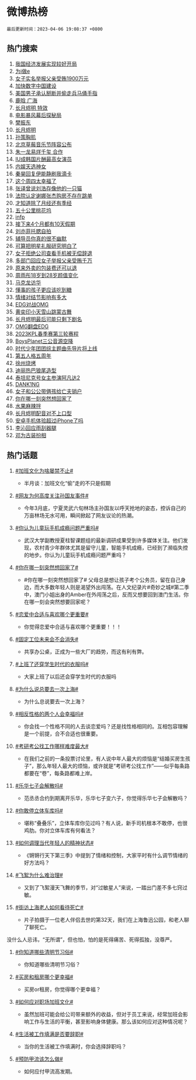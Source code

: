 # 微博热榜

`最后更新时间：2023-04-06 19:08:37 +0800`

## 热门搜索

1. [我国经济发展实现较好开局](https://m.weibo.cn/search?containerid=100103type%3D1%26t%3D10%26q%3D%23%E6%88%91%E5%9B%BD%E7%BB%8F%E6%B5%8E%E5%8F%91%E5%B1%95%E5%AE%9E%E7%8E%B0%E8%BE%83%E5%A5%BD%E5%BC%80%E5%B1%80%23&stream_entry_id=51&isnewpage=1&extparam=seat%3D1%26pos%3D0%26stream_entry_id%3D51%26dgr%3D0%26cate%3D10103%26filter_type%3Drealtimehot%26c_type%3D51%26display_time%3D1680779315%26pre_seqid%3D168077931566802715234&luicode=10000011&lfid=106003type%253D25%2526t%253D3%2526disable_hot%253D1%2526filter_type%253Drealtimehot)
1. [为i做e](https://m.weibo.cn/search?containerid=100103type%3D1%26t%3D10%26q%3D%E4%B8%BAi%E5%81%9Ae&stream_entry_id=31&isnewpage=1&extparam=seat%3D1%26dgr%3D0%26lcate%3D5001%26cate%3D5001%26stream_entry_id%3D31%26flag%3D16%26filter_type%3Drealtimehot%26q%3D%25E4%25B8%25BAi%25E5%2581%259Ae%26pos%3D0%26realpos%3D1%26band_rank%3D1%26c_type%3D31%26display_time%3D1680779315%26pre_seqid%3D168077931566802715234&luicode=10000011&lfid=106003type%253D25%2526t%253D3%2526disable_hot%253D1%2526filter_type%253Drealtimehot)
1. [女子实名举报父亲受贿1900万元](https://m.weibo.cn/search?containerid=100103type%3D1%26t%3D10%26q%3D%23%E5%A5%B3%E5%AD%90%E5%AE%9E%E5%90%8D%E4%B8%BE%E6%8A%A5%E7%88%B6%E4%BA%B2%E5%8F%97%E8%B4%BF1900%E4%B8%87%E5%85%83%23&stream_entry_id=31&isnewpage=1&extparam=seat%3D1%26dgr%3D0%26lcate%3D5001%26cate%3D5001%26stream_entry_id%3D31%26flag%3D1%26filter_type%3Drealtimehot%26q%3D%2523%25E5%25A5%25B3%25E5%25AD%2590%25E5%25AE%259E%25E5%2590%258D%25E4%25B8%25BE%25E6%258A%25A5%25E7%2588%25B6%25E4%25BA%25B2%25E5%258F%2597%25E8%25B4%25BF1900%25E4%25B8%2587%25E5%2585%2583%2523%26pos%3D1%26realpos%3D2%26band_rank%3D2%26c_type%3D31%26display_time%3D1680779315%26pre_seqid%3D168077931566802715234&luicode=10000011&lfid=106003type%253D25%2526t%253D3%2526disable_hot%253D1%2526filter_type%253Drealtimehot)
1. [加快数字中国建设](https://m.weibo.cn/search?containerid=100103type%3D1%26t%3D10%26q%3D%23%E5%8A%A0%E5%BF%AB%E6%95%B0%E5%AD%97%E4%B8%AD%E5%9B%BD%E5%BB%BA%E8%AE%BE%23&stream_entry_id=31&isnewpage=1&extparam=seat%3D1%26dgr%3D0%26lcate%3D5001%26cate%3D5001%26stream_entry_id%3D31%26flag%3D0%26filter_type%3Drealtimehot%26q%3D%2523%25E5%258A%25A0%25E5%25BF%25AB%25E6%2595%25B0%25E5%25AD%2597%25E4%25B8%25AD%25E5%259B%25BD%25E5%25BB%25BA%25E8%25AE%25BE%2523%26pos%3D2%26realpos%3D3%26band_rank%3D3%26c_type%3D31%26display_time%3D1680779315%26pre_seqid%3D168077931566802715234&luicode=10000011&lfid=106003type%253D25%2526t%253D3%2526disable_hot%253D1%2526filter_type%253Drealtimehot)
1. [美国男子承认掰断并偷走兵马俑手指](https://m.weibo.cn/search?containerid=100103type%3D1%26t%3D10%26q%3D%23%E7%BE%8E%E5%9B%BD%E7%94%B7%E5%AD%90%E6%89%BF%E8%AE%A4%E6%8E%B0%E6%96%AD%E5%B9%B6%E5%81%B7%E8%B5%B0%E5%85%B5%E9%A9%AC%E4%BF%91%E6%89%8B%E6%8C%87%23&stream_entry_id=31&isnewpage=1&extparam=seat%3D1%26dgr%3D0%26lcate%3D5001%26cate%3D5001%26stream_entry_id%3D31%26flag%3D2%26filter_type%3Drealtimehot%26q%3D%2523%25E7%25BE%258E%25E5%259B%25BD%25E7%2594%25B7%25E5%25AD%2590%25E6%2589%25BF%25E8%25AE%25A4%25E6%258E%25B0%25E6%2596%25AD%25E5%25B9%25B6%25E5%2581%25B7%25E8%25B5%25B0%25E5%2585%25B5%25E9%25A9%25AC%25E4%25BF%2591%25E6%2589%258B%25E6%258C%2587%2523%26pos%3D3%26realpos%3D4%26band_rank%3D4%26c_type%3D31%26display_time%3D1680779315%26pre_seqid%3D168077931566802715234&luicode=10000011&lfid=106003type%253D25%2526t%253D3%2526disable_hot%253D1%2526filter_type%253Drealtimehot)
1. [鹿晗 广海](https://m.weibo.cn/search?containerid=100103type%3D1%26t%3D10%26q%3D%E9%B9%BF%E6%99%97+%E5%B9%BF%E6%B5%B7&stream_entry_id=31&isnewpage=1&extparam=seat%3D1%26dgr%3D0%26lcate%3D5001%26cate%3D5001%26stream_entry_id%3D31%26flag%3D0%26filter_type%3Drealtimehot%26q%3D%25E9%25B9%25BF%25E6%2599%2597%2520%25E5%25B9%25BF%25E6%25B5%25B7%26pos%3D4%26realpos%3D5%26band_rank%3D5%26c_type%3D31%26display_time%3D1680779315%26pre_seqid%3D168077931566802715234&luicode=10000011&lfid=106003type%253D25%2526t%253D3%2526disable_hot%253D1%2526filter_type%253Drealtimehot)
1. [长月烬明 特效](https://m.weibo.cn/search?containerid=100103type%3D1%26t%3D10%26q%3D%23%E9%95%BF%E6%9C%88%E7%83%AC%E6%98%8E+%E7%89%B9%E6%95%88%23&stream_entry_id=31&isnewpage=1&extparam=seat%3D1%26dgr%3D0%26lcate%3D5001%26cate%3D5001%26stream_entry_id%3D31%26flag%3D1%26filter_type%3Drealtimehot%26q%3D%2523%25E9%2595%25BF%25E6%259C%2588%25E7%2583%25AC%25E6%2598%258E%2520%25E7%2589%25B9%25E6%2595%2588%2523%26pos%3D5%26realpos%3D6%26band_rank%3D6%26c_type%3D31%26display_time%3D1680779315%26pre_seqid%3D168077931566802715234&luicode=10000011&lfid=106003type%253D25%2526t%253D3%2526disable_hot%253D1%2526filter_type%253Drealtimehot)
1. [电影暴风幕后探秘局](https://m.weibo.cn/search?containerid=100103type%3D1%26t%3D10%26q%3D%23%E7%94%B5%E5%BD%B1%E6%9A%B4%E9%A3%8E%E5%B9%95%E5%90%8E%E6%8E%A2%E7%A7%98%E5%B1%80%23&stream_entry_id=31&isnewpage=1&extparam=seat%3D1%26lcate%3D5001%26cate%3D5001%26stream_entry_id%3D31%26dgr%3D0%26filter_type%3Drealtimehot%26adid%3D185652%26q%3D%2523%25E7%2594%25B5%25E5%25BD%25B1%25E6%259A%25B4%25E9%25A3%258E%25E5%25B9%2595%25E5%2590%258E%25E6%258E%25A2%25E7%25A7%2598%25E5%25B1%2580%2523%26pos%3D6%26band_rank%3D7%26c_type%3D31%26display_time%3D1680779315%26pre_seqid%3D168077931566802715234&luicode=10000011&lfid=106003type%253D25%2526t%253D3%2526disable_hot%253D1%2526filter_type%253Drealtimehot)
1. [樊振东](https://m.weibo.cn/search?containerid=100103type%3D1%26t%3D10%26q%3D%E6%A8%8A%E6%8C%AF%E4%B8%9C&stream_entry_id=31&isnewpage=1&extparam=seat%3D1%26dgr%3D0%26lcate%3D5001%26cate%3D5001%26stream_entry_id%3D31%26flag%3D0%26filter_type%3Drealtimehot%26q%3D%25E6%25A8%258A%25E6%258C%25AF%25E4%25B8%259C%26pos%3D7%26realpos%3D7%26band_rank%3D7%26c_type%3D31%26display_time%3D1680779315%26pre_seqid%3D168077931566802715234&luicode=10000011&lfid=106003type%253D25%2526t%253D3%2526disable_hot%253D1%2526filter_type%253Drealtimehot)
1. [长月烬明](https://m.weibo.cn/search?containerid=100103type%3D1%26t%3D10%26q%3D%E9%95%BF%E6%9C%88%E7%83%AC%E6%98%8E&stream_entry_id=31&isnewpage=1&extparam=seat%3D1%26dgr%3D0%26lcate%3D5001%26cate%3D5001%26stream_entry_id%3D31%26flag%3D0%26filter_type%3Drealtimehot%26q%3D%25E9%2595%25BF%25E6%259C%2588%25E7%2583%25AC%25E6%2598%258E%26pos%3D8%26realpos%3D8%26band_rank%3D8%26c_type%3D31%26display_time%3D1680779315%26pre_seqid%3D168077931566802715234&luicode=10000011&lfid=106003type%253D25%2526t%253D3%2526disable_hot%253D1%2526filter_type%253Drealtimehot)
1. [孙策胸肌](https://m.weibo.cn/search?containerid=100103type%3D1%26t%3D10%26q%3D%E5%AD%99%E7%AD%96%E8%83%B8%E8%82%8C&stream_entry_id=31&isnewpage=1&extparam=seat%3D1%26dgr%3D0%26lcate%3D5001%26cate%3D5001%26stream_entry_id%3D31%26flag%3D0%26filter_type%3Drealtimehot%26q%3D%25E5%25AD%2599%25E7%25AD%2596%25E8%2583%25B8%25E8%2582%258C%26pos%3D9%26realpos%3D9%26band_rank%3D9%26c_type%3D31%26display_time%3D1680779315%26pre_seqid%3D168077931566802715234&luicode=10000011&lfid=106003type%253D25%2526t%253D3%2526disable_hot%253D1%2526filter_type%253Drealtimehot)
1. [北京草莓音乐节阵容公布](https://m.weibo.cn/search?containerid=100103type%3D1%26t%3D10%26q%3D%23%E5%8C%97%E4%BA%AC%E8%8D%89%E8%8E%93%E9%9F%B3%E4%B9%90%E8%8A%82%E9%98%B5%E5%AE%B9%E5%85%AC%E5%B8%83%23&stream_entry_id=31&isnewpage=1&extparam=seat%3D1%26dgr%3D0%26lcate%3D5001%26cate%3D5001%26stream_entry_id%3D31%26flag%3D1%26filter_type%3Drealtimehot%26q%3D%2523%25E5%258C%2597%25E4%25BA%25AC%25E8%258D%2589%25E8%258E%2593%25E9%259F%25B3%25E4%25B9%2590%25E8%258A%2582%25E9%2598%25B5%25E5%25AE%25B9%25E5%2585%25AC%25E5%25B8%2583%2523%26pos%3D10%26realpos%3D10%26band_rank%3D10%26c_type%3D31%26display_time%3D1680779315%26pre_seqid%3D168077931566802715234&luicode=10000011&lfid=106003type%253D25%2526t%253D3%2526disable_hot%253D1%2526filter_type%253Drealtimehot)
1. [朱一龙易烊千玺 合作](https://m.weibo.cn/search?containerid=100103type%3D1%26t%3D10%26q%3D%E6%9C%B1%E4%B8%80%E9%BE%99%E6%98%93%E7%83%8A%E5%8D%83%E7%8E%BA+%E5%90%88%E4%BD%9C&stream_entry_id=31&isnewpage=1&extparam=seat%3D1%26dgr%3D0%26lcate%3D5001%26cate%3D5001%26stream_entry_id%3D31%26flag%3D1%26filter_type%3Drealtimehot%26q%3D%25E6%259C%25B1%25E4%25B8%2580%25E9%25BE%2599%25E6%2598%2593%25E7%2583%258A%25E5%258D%2583%25E7%258E%25BA%2520%25E5%2590%2588%25E4%25BD%259C%26pos%3D11%26realpos%3D11%26band_rank%3D11%26c_type%3D31%26display_time%3D1680779315%26pre_seqid%3D168077931566802715234&luicode=10000011&lfid=106003type%253D25%2526t%253D3%2526disable_hot%253D1%2526filter_type%253Drealtimehot)
1. [IU成韩国片酬最高女演员](https://m.weibo.cn/search?containerid=100103type%3D1%26t%3D10%26q%3D%23IU%E6%88%90%E9%9F%A9%E5%9B%BD%E7%89%87%E9%85%AC%E6%9C%80%E9%AB%98%E5%A5%B3%E6%BC%94%E5%91%98%23&stream_entry_id=31&isnewpage=1&extparam=seat%3D1%26dgr%3D0%26lcate%3D5001%26cate%3D5001%26stream_entry_id%3D31%26flag%3D0%26filter_type%3Drealtimehot%26q%3D%2523IU%25E6%2588%2590%25E9%259F%25A9%25E5%259B%25BD%25E7%2589%2587%25E9%2585%25AC%25E6%259C%2580%25E9%25AB%2598%25E5%25A5%25B3%25E6%25BC%2594%25E5%2591%2598%2523%26pos%3D12%26realpos%3D12%26band_rank%3D12%26c_type%3D31%26display_time%3D1680779315%26pre_seqid%3D168077931566802715234&luicode=10000011&lfid=106003type%253D25%2526t%253D3%2526disable_hot%253D1%2526filter_type%253Drealtimehot)
1. [内娱天选神女](https://m.weibo.cn/search?containerid=100103type%3D1%26t%3D10%26q%3D%23%E5%86%85%E5%A8%B1%E5%A4%A9%E9%80%89%E7%A5%9E%E5%A5%B3%23&stream_entry_id=31&isnewpage=1&extparam=seat%3D1%26dgr%3D0%26lcate%3D5001%26cate%3D5001%26stream_entry_id%3D31%26flag%3D2%26filter_type%3Drealtimehot%26q%3D%2523%25E5%2586%2585%25E5%25A8%25B1%25E5%25A4%25A9%25E9%2580%2589%25E7%25A5%259E%25E5%25A5%25B3%2523%26pos%3D13%26realpos%3D13%26band_rank%3D13%26c_type%3D31%26display_time%3D1680779315%26pre_seqid%3D168077931566802715234&luicode=10000011&lfid=106003type%253D25%2526t%253D3%2526disable_hot%253D1%2526filter_type%253Drealtimehot)
1. [秦昊回复伊能静刷我滴卡](https://m.weibo.cn/search?containerid=100103type%3D1%26t%3D10%26q%3D%23%E7%A7%A6%E6%98%8A%E5%9B%9E%E5%A4%8D%E4%BC%8A%E8%83%BD%E9%9D%99%E5%88%B7%E6%88%91%E6%BB%B4%E5%8D%A1%23&stream_entry_id=31&isnewpage=1&extparam=seat%3D1%26dgr%3D0%26lcate%3D5001%26cate%3D5001%26stream_entry_id%3D31%26flag%3D0%26filter_type%3Drealtimehot%26q%3D%2523%25E7%25A7%25A6%25E6%2598%258A%25E5%259B%259E%25E5%25A4%258D%25E4%25BC%258A%25E8%2583%25BD%25E9%259D%2599%25E5%2588%25B7%25E6%2588%2591%25E6%25BB%25B4%25E5%258D%25A1%2523%26pos%3D14%26realpos%3D14%26band_rank%3D14%26c_type%3D31%26display_time%3D1680779315%26pre_seqid%3D168077931566802715234&luicode=10000011&lfid=106003type%253D25%2526t%253D3%2526disable_hot%253D1%2526filter_type%253Drealtimehot)
1. [这个周四太幸福了](https://m.weibo.cn/search?containerid=100103type%3D1%26t%3D10%26q%3D%23%E8%BF%99%E4%B8%AA%E5%91%A8%E5%9B%9B%E5%A4%AA%E5%B9%B8%E7%A6%8F%E4%BA%86%23&stream_entry_id=31&isnewpage=1&extparam=seat%3D1%26dgr%3D0%26lcate%3D5001%26cate%3D5001%26stream_entry_id%3D31%26flag%3D2%26filter_type%3Drealtimehot%26q%3D%2523%25E8%25BF%2599%25E4%25B8%25AA%25E5%2591%25A8%25E5%259B%259B%25E5%25A4%25AA%25E5%25B9%25B8%25E7%25A6%258F%25E4%25BA%2586%2523%26pos%3D15%26realpos%3D15%26band_rank%3D15%26c_type%3D31%26display_time%3D1680779315%26pre_seqid%3D168077931566802715234&luicode=10000011&lfid=106003type%253D25%2526t%253D3%2526disable_hot%253D1%2526filter_type%253Drealtimehot)
1. [张译曾说刘浩存像他的一只猫](https://m.weibo.cn/search?containerid=100103type%3D1%26t%3D10%26q%3D%23%E5%BC%A0%E8%AF%91%E6%9B%BE%E8%AF%B4%E5%88%98%E6%B5%A9%E5%AD%98%E5%83%8F%E4%BB%96%E7%9A%84%E4%B8%80%E5%8F%AA%E7%8C%AB%23&stream_entry_id=31&isnewpage=1&extparam=seat%3D1%26dgr%3D0%26lcate%3D5001%26cate%3D5001%26stream_entry_id%3D31%26flag%3D0%26filter_type%3Drealtimehot%26q%3D%2523%25E5%25BC%25A0%25E8%25AF%2591%25E6%259B%25BE%25E8%25AF%25B4%25E5%2588%2598%25E6%25B5%25A9%25E5%25AD%2598%25E5%2583%258F%25E4%25BB%2596%25E7%259A%2584%25E4%25B8%2580%25E5%258F%25AA%25E7%258C%25AB%2523%26pos%3D16%26realpos%3D16%26band_rank%3D16%26c_type%3D31%26display_time%3D1680779315%26pre_seqid%3D168077931566802715234&luicode=10000011&lfid=106003type%253D25%2526t%253D3%2526disable_hot%253D1%2526filter_type%253Drealtimehot)
1. [法院认定谢娜张杰购房不存在跳单](https://m.weibo.cn/search?containerid=100103type%3D1%26t%3D10%26q%3D%23%E6%B3%95%E9%99%A2%E8%AE%A4%E5%AE%9A%E8%B0%A2%E5%A8%9C%E5%BC%A0%E6%9D%B0%E8%B4%AD%E6%88%BF%E4%B8%8D%E5%AD%98%E5%9C%A8%E8%B7%B3%E5%8D%95%23&stream_entry_id=31&isnewpage=1&extparam=seat%3D1%26dgr%3D0%26lcate%3D5001%26cate%3D5001%26stream_entry_id%3D31%26flag%3D2%26filter_type%3Drealtimehot%26q%3D%2523%25E6%25B3%2595%25E9%2599%25A2%25E8%25AE%25A4%25E5%25AE%259A%25E8%25B0%25A2%25E5%25A8%259C%25E5%25BC%25A0%25E6%259D%25B0%25E8%25B4%25AD%25E6%2588%25BF%25E4%25B8%258D%25E5%25AD%2598%25E5%259C%25A8%25E8%25B7%25B3%25E5%258D%2595%2523%26pos%3D17%26realpos%3D17%26band_rank%3D17%26c_type%3D31%26display_time%3D1680779315%26pre_seqid%3D168077931566802715234&luicode=10000011&lfid=106003type%253D25%2526t%253D3%2526disable_hot%253D1%2526filter_type%253Drealtimehot)
1. [才知道除了月经还有季经](https://m.weibo.cn/search?containerid=100103type%3D1%26t%3D10%26q%3D%23%E6%89%8D%E7%9F%A5%E9%81%93%E9%99%A4%E4%BA%86%E6%9C%88%E7%BB%8F%E8%BF%98%E6%9C%89%E5%AD%A3%E7%BB%8F%23&stream_entry_id=31&isnewpage=1&extparam=seat%3D1%26dgr%3D0%26lcate%3D5001%26cate%3D5001%26stream_entry_id%3D31%26flag%3D2%26filter_type%3Drealtimehot%26q%3D%2523%25E6%2589%258D%25E7%259F%25A5%25E9%2581%2593%25E9%2599%25A4%25E4%25BA%2586%25E6%259C%2588%25E7%25BB%258F%25E8%25BF%2598%25E6%259C%2589%25E5%25AD%25A3%25E7%25BB%258F%2523%26pos%3D18%26realpos%3D18%26band_rank%3D18%26c_type%3D31%26display_time%3D1680779315%26pre_seqid%3D168077931566802715234&luicode=10000011&lfid=106003type%253D25%2526t%253D3%2526disable_hot%253D1%2526filter_type%253Drealtimehot)
1. [五十公里桃花坞](https://m.weibo.cn/search?containerid=100103type%3D1%26t%3D10%26q%3D%E4%BA%94%E5%8D%81%E5%85%AC%E9%87%8C%E6%A1%83%E8%8A%B1%E5%9D%9E&stream_entry_id=31&isnewpage=1&extparam=seat%3D1%26dgr%3D0%26lcate%3D5001%26cate%3D5001%26stream_entry_id%3D31%26flag%3D1%26filter_type%3Drealtimehot%26q%3D%25E4%25BA%2594%25E5%258D%2581%25E5%2585%25AC%25E9%2587%258C%25E6%25A1%2583%25E8%258A%25B1%25E5%259D%259E%26pos%3D19%26realpos%3D19%26band_rank%3D19%26c_type%3D31%26display_time%3D1680779315%26pre_seqid%3D168077931566802715234&luicode=10000011&lfid=106003type%253D25%2526t%253D3%2526disable_hot%253D1%2526filter_type%253Drealtimehot)
1. [infp](https://m.weibo.cn/search?containerid=100103type%3D1%26t%3D10%26q%3Dinfp&stream_entry_id=31&isnewpage=1&extparam=seat%3D1%26dgr%3D0%26lcate%3D5001%26cate%3D5001%26stream_entry_id%3D31%26flag%3D0%26filter_type%3Drealtimehot%26q%3Dinfp%26pos%3D20%26realpos%3D20%26band_rank%3D20%26c_type%3D31%26display_time%3D1680779315%26pre_seqid%3D168077931566802715234&luicode=10000011&lfid=106003type%253D25%2526t%253D3%2526disable_hot%253D1%2526filter_type%253Drealtimehot)
1. [接下来4个月都有10天假期](https://m.weibo.cn/search?containerid=100103type%3D1%26t%3D10%26q%3D%23%E6%8E%A5%E4%B8%8B%E6%9D%A54%E4%B8%AA%E6%9C%88%E9%83%BD%E6%9C%8910%E5%A4%A9%E5%81%87%E6%9C%9F%23&stream_entry_id=31&isnewpage=1&extparam=seat%3D1%26dgr%3D0%26lcate%3D5001%26cate%3D5001%26stream_entry_id%3D31%26flag%3D0%26filter_type%3Drealtimehot%26q%3D%2523%25E6%258E%25A5%25E4%25B8%258B%25E6%259D%25A54%25E4%25B8%25AA%25E6%259C%2588%25E9%2583%25BD%25E6%259C%258910%25E5%25A4%25A9%25E5%2581%2587%25E6%259C%259F%2523%26pos%3D21%26realpos%3D21%26band_rank%3D21%26c_type%3D31%26display_time%3D1680779315%26pre_seqid%3D168077931566802715234&luicode=10000011&lfid=106003type%253D25%2526t%253D3%2526disable_hot%253D1%2526filter_type%253Drealtimehot)
1. [刘亦菲托腮自拍](https://m.weibo.cn/search?containerid=100103type%3D1%26t%3D10%26q%3D%23%E5%88%98%E4%BA%A6%E8%8F%B2%E6%89%98%E8%85%AE%E8%87%AA%E6%8B%8D%23&stream_entry_id=31&isnewpage=1&extparam=seat%3D1%26dgr%3D0%26lcate%3D5001%26cate%3D5001%26stream_entry_id%3D31%26flag%3D1%26filter_type%3Drealtimehot%26q%3D%2523%25E5%2588%2598%25E4%25BA%25A6%25E8%258F%25B2%25E6%2589%2598%25E8%2585%25AE%25E8%2587%25AA%25E6%258B%258D%2523%26pos%3D22%26realpos%3D22%26band_rank%3D22%26c_type%3D31%26display_time%3D1680779315%26pre_seqid%3D168077931566802715234&luicode=10000011&lfid=106003type%253D25%2526t%253D3%2526disable_hot%253D1%2526filter_type%253Drealtimehot)
1. [辅导员你真的很不幽默](https://m.weibo.cn/search?containerid=100103type%3D1%26t%3D10%26q%3D%E8%BE%85%E5%AF%BC%E5%91%98%E4%BD%A0%E7%9C%9F%E7%9A%84%E5%BE%88%E4%B8%8D%E5%B9%BD%E9%BB%98&stream_entry_id=31&isnewpage=1&extparam=seat%3D1%26dgr%3D0%26lcate%3D5001%26cate%3D5001%26stream_entry_id%3D31%26flag%3D0%26filter_type%3Drealtimehot%26q%3D%25E8%25BE%2585%25E5%25AF%25BC%25E5%2591%2598%25E4%25BD%25A0%25E7%259C%259F%25E7%259A%2584%25E5%25BE%2588%25E4%25B8%258D%25E5%25B9%25BD%25E9%25BB%2598%26pos%3D23%26realpos%3D23%26band_rank%3D23%26c_type%3D31%26display_time%3D1680779315%26pre_seqid%3D168077931566802715234&luicode=10000011&lfid=106003type%253D25%2526t%253D3%2526disable_hot%253D1%2526filter_type%253Drealtimehot)
1. [可算把明星礼服研究明白了](https://m.weibo.cn/search?containerid=100103type%3D1%26t%3D10%26q%3D%23%E5%8F%AF%E7%AE%97%E6%8A%8A%E6%98%8E%E6%98%9F%E7%A4%BC%E6%9C%8D%E7%A0%94%E7%A9%B6%E6%98%8E%E7%99%BD%E4%BA%86%23&stream_entry_id=31&isnewpage=1&extparam=seat%3D1%26dgr%3D0%26lcate%3D5001%26cate%3D5001%26stream_entry_id%3D31%26flag%3D1%26filter_type%3Drealtimehot%26q%3D%2523%25E5%258F%25AF%25E7%25AE%2597%25E6%258A%258A%25E6%2598%258E%25E6%2598%259F%25E7%25A4%25BC%25E6%259C%258D%25E7%25A0%2594%25E7%25A9%25B6%25E6%2598%258E%25E7%2599%25BD%25E4%25BA%2586%2523%26pos%3D24%26realpos%3D24%26band_rank%3D24%26c_type%3D31%26display_time%3D1680779315%26pre_seqid%3D168077931566802715234&luicode=10000011&lfid=106003type%253D25%2526t%253D3%2526disable_hot%253D1%2526filter_type%253Drealtimehot)
1. [女子拒绝公司查看手机被无偿辞退](https://m.weibo.cn/search?containerid=100103type%3D1%26t%3D10%26q%3D%23%E5%A5%B3%E5%AD%90%E6%8B%92%E7%BB%9D%E5%85%AC%E5%8F%B8%E6%9F%A5%E7%9C%8B%E6%89%8B%E6%9C%BA%E8%A2%AB%E6%97%A0%E5%81%BF%E8%BE%9E%E9%80%80%23&stream_entry_id=31&isnewpage=1&extparam=seat%3D1%26dgr%3D0%26lcate%3D5001%26cate%3D5001%26stream_entry_id%3D31%26flag%3D0%26filter_type%3Drealtimehot%26q%3D%2523%25E5%25A5%25B3%25E5%25AD%2590%25E6%258B%2592%25E7%25BB%259D%25E5%2585%25AC%25E5%258F%25B8%25E6%259F%25A5%25E7%259C%258B%25E6%2589%258B%25E6%259C%25BA%25E8%25A2%25AB%25E6%2597%25A0%25E5%2581%25BF%25E8%25BE%259E%25E9%2580%2580%2523%26pos%3D25%26realpos%3D25%26band_rank%3D25%26c_type%3D31%26display_time%3D1680779315%26pre_seqid%3D168077931566802715234&luicode=10000011&lfid=106003type%253D25%2526t%253D3%2526disable_hot%253D1%2526filter_type%253Drealtimehot)
1. [多部门回应女子举报父亲受贿千万](https://m.weibo.cn/search?containerid=100103type%3D1%26t%3D10%26q%3D%23%E5%A4%9A%E9%83%A8%E9%97%A8%E5%9B%9E%E5%BA%94%E5%A5%B3%E5%AD%90%E4%B8%BE%E6%8A%A5%E7%88%B6%E4%BA%B2%E5%8F%97%E8%B4%BF%E5%8D%83%E4%B8%87%23&stream_entry_id=31&isnewpage=1&extparam=seat%3D1%26dgr%3D0%26lcate%3D5001%26cate%3D5001%26stream_entry_id%3D31%26flag%3D1%26filter_type%3Drealtimehot%26q%3D%2523%25E5%25A4%259A%25E9%2583%25A8%25E9%2597%25A8%25E5%259B%259E%25E5%25BA%2594%25E5%25A5%25B3%25E5%25AD%2590%25E4%25B8%25BE%25E6%258A%25A5%25E7%2588%25B6%25E4%25BA%25B2%25E5%258F%2597%25E8%25B4%25BF%25E5%258D%2583%25E4%25B8%2587%2523%26pos%3D26%26realpos%3D26%26band_rank%3D26%26c_type%3D31%26display_time%3D1680779315%26pre_seqid%3D168077931566802715234&luicode=10000011&lfid=106003type%253D25%2526t%253D3%2526disable_hot%253D1%2526filter_type%253Drealtimehot)
1. [原来外卖的包装费还可以退](https://m.weibo.cn/search?containerid=100103type%3D1%26t%3D10%26q%3D%23%E5%8E%9F%E6%9D%A5%E5%A4%96%E5%8D%96%E7%9A%84%E5%8C%85%E8%A3%85%E8%B4%B9%E8%BF%98%E5%8F%AF%E4%BB%A5%E9%80%80%23&stream_entry_id=31&isnewpage=1&extparam=seat%3D1%26dgr%3D0%26lcate%3D5001%26cate%3D5001%26stream_entry_id%3D31%26flag%3D0%26filter_type%3Drealtimehot%26q%3D%2523%25E5%258E%259F%25E6%259D%25A5%25E5%25A4%2596%25E5%258D%2596%25E7%259A%2584%25E5%258C%2585%25E8%25A3%2585%25E8%25B4%25B9%25E8%25BF%2598%25E5%258F%25AF%25E4%25BB%25A5%25E9%2580%2580%2523%26pos%3D27%26realpos%3D27%26band_rank%3D27%26c_type%3D31%26display_time%3D1680779315%26pre_seqid%3D168077931566802715234&luicode=10000011&lfid=106003type%253D25%2526t%253D3%2526disable_hot%253D1%2526filter_type%253Drealtimehot)
1. [周雨彤18岁到28岁颜值变化](https://m.weibo.cn/search?containerid=100103type%3D1%26t%3D10%26q%3D%23%E5%91%A8%E9%9B%A8%E5%BD%A418%E5%B2%81%E5%88%B028%E5%B2%81%E9%A2%9C%E5%80%BC%E5%8F%98%E5%8C%96%23&stream_entry_id=31&isnewpage=1&extparam=seat%3D1%26dgr%3D0%26lcate%3D5001%26cate%3D5001%26stream_entry_id%3D31%26flag%3D0%26filter_type%3Drealtimehot%26q%3D%2523%25E5%2591%25A8%25E9%259B%25A8%25E5%25BD%25A418%25E5%25B2%2581%25E5%2588%25B028%25E5%25B2%2581%25E9%25A2%259C%25E5%2580%25BC%25E5%258F%2598%25E5%258C%2596%2523%26pos%3D28%26realpos%3D28%26band_rank%3D28%26c_type%3D31%26display_time%3D1680779315%26pre_seqid%3D168077931566802715234&luicode=10000011&lfid=106003type%253D25%2526t%253D3%2526disable_hot%253D1%2526filter_type%253Drealtimehot)
1. [马克龙访华](https://m.weibo.cn/search?containerid=100103type%3D1%26t%3D10%26q%3D%23%E9%A9%AC%E5%85%8B%E9%BE%99%E8%AE%BF%E5%8D%8E%23&stream_entry_id=31&isnewpage=1&extparam=seat%3D1%26dgr%3D0%26lcate%3D5001%26cate%3D5001%26stream_entry_id%3D31%26flag%3D0%26filter_type%3Drealtimehot%26q%3D%2523%25E9%25A9%25AC%25E5%2585%258B%25E9%25BE%2599%25E8%25AE%25BF%25E5%258D%258E%2523%26pos%3D29%26realpos%3D29%26band_rank%3D29%26c_type%3D31%26display_time%3D1680779315%26pre_seqid%3D168077931566802715234&luicode=10000011&lfid=106003type%253D25%2526t%253D3%2526disable_hot%253D1%2526filter_type%253Drealtimehot)
1. [懂事的孩子更应该吃到糖](https://m.weibo.cn/search?containerid=100103type%3D1%26t%3D10%26q%3D%23%E6%87%82%E4%BA%8B%E7%9A%84%E5%AD%A9%E5%AD%90%E6%9B%B4%E5%BA%94%E8%AF%A5%E5%90%83%E5%88%B0%E7%B3%96%23&stream_entry_id=31&isnewpage=1&extparam=seat%3D1%26dgr%3D0%26lcate%3D5001%26cate%3D5001%26stream_entry_id%3D31%26flag%3D1%26filter_type%3Drealtimehot%26q%3D%2523%25E6%2587%2582%25E4%25BA%258B%25E7%259A%2584%25E5%25AD%25A9%25E5%25AD%2590%25E6%259B%25B4%25E5%25BA%2594%25E8%25AF%25A5%25E5%2590%2583%25E5%2588%25B0%25E7%25B3%2596%2523%26pos%3D30%26realpos%3D30%26band_rank%3D30%26c_type%3D31%26display_time%3D1680779315%26pre_seqid%3D168077931566802715234&luicode=10000011&lfid=106003type%253D25%2526t%253D3%2526disable_hot%253D1%2526filter_type%253Drealtimehot)
1. [情绪对结节影响有多大](https://m.weibo.cn/search?containerid=100103type%3D1%26t%3D10%26q%3D%23%E6%83%85%E7%BB%AA%E5%AF%B9%E7%BB%93%E8%8A%82%E5%BD%B1%E5%93%8D%E6%9C%89%E5%A4%9A%E5%A4%A7%23&stream_entry_id=31&isnewpage=1&extparam=seat%3D1%26dgr%3D0%26lcate%3D5001%26cate%3D5001%26stream_entry_id%3D31%26flag%3D0%26filter_type%3Drealtimehot%26q%3D%2523%25E6%2583%2585%25E7%25BB%25AA%25E5%25AF%25B9%25E7%25BB%2593%25E8%258A%2582%25E5%25BD%25B1%25E5%2593%258D%25E6%259C%2589%25E5%25A4%259A%25E5%25A4%25A7%2523%26pos%3D31%26realpos%3D31%26band_rank%3D31%26c_type%3D31%26display_time%3D1680779315%26pre_seqid%3D168077931566802715234&luicode=10000011&lfid=106003type%253D25%2526t%253D3%2526disable_hot%253D1%2526filter_type%253Drealtimehot)
1. [EDG对战OMG](https://m.weibo.cn/search?containerid=100103type%3D1%26t%3D10%26q%3D%23EDG%E5%AF%B9%E6%88%98OMG%23&stream_entry_id=31&isnewpage=1&extparam=seat%3D1%26dgr%3D0%26lcate%3D5001%26cate%3D5001%26stream_entry_id%3D31%26flag%3D1%26filter_type%3Drealtimehot%26q%3D%2523EDG%25E5%25AF%25B9%25E6%2588%2598OMG%2523%26pos%3D32%26realpos%3D32%26band_rank%3D32%26c_type%3D31%26display_time%3D1680779315%26pre_seqid%3D168077931566802715234&luicode=10000011&lfid=106003type%253D25%2526t%253D3%2526disable_hot%253D1%2526filter_type%253Drealtimehot)
1. [黄奕印小天雪山跳蒙古舞](https://m.weibo.cn/search?containerid=100103type%3D1%26t%3D10%26q%3D%23%E9%BB%84%E5%A5%95%E5%8D%B0%E5%B0%8F%E5%A4%A9%E9%9B%AA%E5%B1%B1%E8%B7%B3%E8%92%99%E5%8F%A4%E8%88%9E%23&stream_entry_id=31&isnewpage=1&extparam=seat%3D1%26dgr%3D0%26lcate%3D5001%26cate%3D5001%26stream_entry_id%3D31%26flag%3D1%26filter_type%3Drealtimehot%26q%3D%2523%25E9%25BB%2584%25E5%25A5%2595%25E5%258D%25B0%25E5%25B0%258F%25E5%25A4%25A9%25E9%259B%25AA%25E5%25B1%25B1%25E8%25B7%25B3%25E8%2592%2599%25E5%258F%25A4%25E8%2588%259E%2523%26pos%3D33%26realpos%3D33%26band_rank%3D33%26c_type%3D31%26display_time%3D1680779315%26pre_seqid%3D168077931566802715234&luicode=10000011&lfid=106003type%253D25%2526t%253D3%2526disable_hot%253D1%2526filter_type%253Drealtimehot)
1. [长月烬明最后可能只剩下剧名](https://m.weibo.cn/search?containerid=100103type%3D1%26t%3D10%26q%3D%23%E9%95%BF%E6%9C%88%E7%83%AC%E6%98%8E%E6%9C%80%E5%90%8E%E5%8F%AF%E8%83%BD%E5%8F%AA%E5%89%A9%E4%B8%8B%E5%89%A7%E5%90%8D%23&stream_entry_id=31&isnewpage=1&extparam=seat%3D1%26dgr%3D0%26lcate%3D5001%26cate%3D5001%26stream_entry_id%3D31%26flag%3D0%26filter_type%3Drealtimehot%26q%3D%2523%25E9%2595%25BF%25E6%259C%2588%25E7%2583%25AC%25E6%2598%258E%25E6%259C%2580%25E5%2590%258E%25E5%258F%25AF%25E8%2583%25BD%25E5%258F%25AA%25E5%2589%25A9%25E4%25B8%258B%25E5%2589%25A7%25E5%2590%258D%2523%26pos%3D34%26realpos%3D34%26band_rank%3D34%26c_type%3D31%26display_time%3D1680779315%26pre_seqid%3D168077931566802715234&luicode=10000011&lfid=106003type%253D25%2526t%253D3%2526disable_hot%253D1%2526filter_type%253Drealtimehot)
1. [OMG翻盘EDG](https://m.weibo.cn/search?containerid=100103type%3D1%26t%3D10%26q%3D%23OMG%E7%BF%BB%E7%9B%98EDG%23&stream_entry_id=31&isnewpage=1&extparam=seat%3D1%26dgr%3D0%26lcate%3D5001%26cate%3D5001%26stream_entry_id%3D31%26flag%3D1%26filter_type%3Drealtimehot%26q%3D%2523OMG%25E7%25BF%25BB%25E7%259B%2598EDG%2523%26pos%3D35%26realpos%3D35%26band_rank%3D35%26c_type%3D31%26display_time%3D1680779315%26pre_seqid%3D168077931566802715234&luicode=10000011&lfid=106003type%253D25%2526t%253D3%2526disable_hot%253D1%2526filter_type%253Drealtimehot)
1. [2023KPL春季赛第三轮赛程](https://m.weibo.cn/search?containerid=100103type%3D1%26t%3D10%26q%3D%232023KPL%E6%98%A5%E5%AD%A3%E8%B5%9B%E7%AC%AC%E4%B8%89%E8%BD%AE%E8%B5%9B%E7%A8%8B%23&stream_entry_id=31&isnewpage=1&extparam=seat%3D1%26dgr%3D0%26lcate%3D5001%26cate%3D5001%26stream_entry_id%3D31%26flag%3D1%26filter_type%3Drealtimehot%26q%3D%25232023KPL%25E6%2598%25A5%25E5%25AD%25A3%25E8%25B5%259B%25E7%25AC%25AC%25E4%25B8%2589%25E8%25BD%25AE%25E8%25B5%259B%25E7%25A8%258B%2523%26pos%3D36%26realpos%3D36%26band_rank%3D36%26c_type%3D31%26display_time%3D1680779315%26pre_seqid%3D168077931566802715234&luicode=10000011&lfid=106003type%253D25%2526t%253D3%2526disable_hot%253D1%2526filter_type%253Drealtimehot)
1. [BoysPlanet三公音源空降](https://m.weibo.cn/search?containerid=100103type%3D1%26t%3D10%26q%3D%23BoysPlanet%E4%B8%89%E5%85%AC%E9%9F%B3%E6%BA%90%E7%A9%BA%E9%99%8D%23&stream_entry_id=31&isnewpage=1&extparam=seat%3D1%26dgr%3D0%26lcate%3D5001%26cate%3D5001%26stream_entry_id%3D31%26flag%3D1%26filter_type%3Drealtimehot%26q%3D%2523BoysPlanet%25E4%25B8%2589%25E5%2585%25AC%25E9%259F%25B3%25E6%25BA%2590%25E7%25A9%25BA%25E9%2599%258D%2523%26pos%3D37%26realpos%3D37%26band_rank%3D37%26c_type%3D31%26display_time%3D1680779315%26pre_seqid%3D168077931566802715234&luicode=10000011&lfid=106003type%253D25%2526t%253D3%2526disable_hot%253D1%2526filter_type%253Drealtimehot)
1. [时代少年团团综主题曲先导片将上线](https://m.weibo.cn/search?containerid=100103type%3D1%26t%3D10%26q%3D%23%E6%97%B6%E4%BB%A3%E5%B0%91%E5%B9%B4%E5%9B%A2%E5%9B%A2%E7%BB%BC%E4%B8%BB%E9%A2%98%E6%9B%B2%E5%85%88%E5%AF%BC%E7%89%87%E5%B0%86%E4%B8%8A%E7%BA%BF%23&stream_entry_id=31&isnewpage=1&extparam=seat%3D1%26dgr%3D0%26lcate%3D5001%26cate%3D5001%26stream_entry_id%3D31%26flag%3D1%26filter_type%3Drealtimehot%26q%3D%2523%25E6%2597%25B6%25E4%25BB%25A3%25E5%25B0%2591%25E5%25B9%25B4%25E5%259B%25A2%25E5%259B%25A2%25E7%25BB%25BC%25E4%25B8%25BB%25E9%25A2%2598%25E6%259B%25B2%25E5%2585%2588%25E5%25AF%25BC%25E7%2589%2587%25E5%25B0%2586%25E4%25B8%258A%25E7%25BA%25BF%2523%26pos%3D38%26realpos%3D38%26band_rank%3D38%26c_type%3D31%26display_time%3D1680779315%26pre_seqid%3D168077931566802715234&luicode=10000011&lfid=106003type%253D25%2526t%253D3%2526disable_hot%253D1%2526filter_type%253Drealtimehot)
1. [第五人格五周年](https://m.weibo.cn/search?containerid=100103type%3D1%26t%3D10%26q%3D%23%E7%AC%AC%E4%BA%94%E4%BA%BA%E6%A0%BC%E4%BA%94%E5%91%A8%E5%B9%B4%23&stream_entry_id=31&isnewpage=1&extparam=seat%3D1%26dgr%3D0%26lcate%3D5001%26cate%3D5001%26stream_entry_id%3D31%26flag%3D1%26filter_type%3Drealtimehot%26q%3D%2523%25E7%25AC%25AC%25E4%25BA%2594%25E4%25BA%25BA%25E6%25A0%25BC%25E4%25BA%2594%25E5%2591%25A8%25E5%25B9%25B4%2523%26pos%3D39%26realpos%3D39%26band_rank%3D39%26c_type%3D31%26display_time%3D1680779315%26pre_seqid%3D168077931566802715234&luicode=10000011&lfid=106003type%253D25%2526t%253D3%2526disable_hot%253D1%2526filter_type%253Drealtimehot)
1. [徐州烧烤](https://m.weibo.cn/search?containerid=100103type%3D1%26t%3D10%26q%3D%E5%BE%90%E5%B7%9E%E7%83%A7%E7%83%A4&stream_entry_id=31&isnewpage=1&extparam=seat%3D1%26dgr%3D0%26lcate%3D5001%26cate%3D5001%26stream_entry_id%3D31%26flag%3D1%26filter_type%3Drealtimehot%26q%3D%25E5%25BE%2590%25E5%25B7%259E%25E7%2583%25A7%25E7%2583%25A4%26pos%3D40%26realpos%3D40%26band_rank%3D40%26c_type%3D31%26display_time%3D1680779315%26pre_seqid%3D168077931566802715234&luicode=10000011&lfid=106003type%253D25%2526t%253D3%2526disable_hot%253D1%2526filter_type%253Drealtimehot)
1. [迪丽热巴狼尾造型](https://m.weibo.cn/search?containerid=100103type%3D1%26t%3D10%26q%3D%23%E8%BF%AA%E4%B8%BD%E7%83%AD%E5%B7%B4%E7%8B%BC%E5%B0%BE%E9%80%A0%E5%9E%8B%23&stream_entry_id=31&isnewpage=1&extparam=seat%3D1%26dgr%3D0%26lcate%3D5001%26cate%3D5001%26stream_entry_id%3D31%26flag%3D0%26filter_type%3Drealtimehot%26q%3D%2523%25E8%25BF%25AA%25E4%25B8%25BD%25E7%2583%25AD%25E5%25B7%25B4%25E7%258B%25BC%25E5%25B0%25BE%25E9%2580%25A0%25E5%259E%258B%2523%26pos%3D41%26realpos%3D41%26band_rank%3D41%26c_type%3D31%26display_time%3D1680779315%26pre_seqid%3D168077931566802715234&luicode=10000011&lfid=106003type%253D25%2526t%253D3%2526disable_hot%253D1%2526filter_type%253Drealtimehot)
1. [泰坦尼克号女主参演阿凡达2](https://m.weibo.cn/search?containerid=100103type%3D1%26t%3D10%26q%3D%23%E6%B3%B0%E5%9D%A6%E5%B0%BC%E5%85%8B%E5%8F%B7%E5%A5%B3%E4%B8%BB%E5%8F%82%E6%BC%94%E9%98%BF%E5%87%A1%E8%BE%BE2%23&stream_entry_id=31&isnewpage=1&extparam=seat%3D1%26dgr%3D0%26lcate%3D5001%26cate%3D5001%26stream_entry_id%3D31%26flag%3D0%26filter_type%3Drealtimehot%26q%3D%2523%25E6%25B3%25B0%25E5%259D%25A6%25E5%25B0%25BC%25E5%2585%258B%25E5%258F%25B7%25E5%25A5%25B3%25E4%25B8%25BB%25E5%258F%2582%25E6%25BC%2594%25E9%2598%25BF%25E5%2587%25A1%25E8%25BE%25BE2%2523%26pos%3D42%26realpos%3D42%26band_rank%3D42%26c_type%3D31%26display_time%3D1680779315%26pre_seqid%3D168077931566802715234&luicode=10000011&lfid=106003type%253D25%2526t%253D3%2526disable_hot%253D1%2526filter_type%253Drealtimehot)
1. [DANK1NG](https://m.weibo.cn/search?containerid=100103type%3D1%26t%3D10%26q%3DDANK1NG&stream_entry_id=31&isnewpage=1&extparam=seat%3D1%26dgr%3D0%26lcate%3D5001%26cate%3D5001%26stream_entry_id%3D31%26flag%3D1%26filter_type%3Drealtimehot%26q%3DDANK1NG%26pos%3D43%26realpos%3D43%26band_rank%3D43%26c_type%3D31%26display_time%3D1680779315%26pre_seqid%3D168077931566802715234&luicode=10000011&lfid=106003type%253D25%2526t%253D3%2526disable_hot%253D1%2526filter_type%253Drealtimehot)
1. [女子和公公带俩孩给亡夫销户](https://m.weibo.cn/search?containerid=100103type%3D1%26t%3D10%26q%3D%23%E5%A5%B3%E5%AD%90%E5%92%8C%E5%85%AC%E5%85%AC%E5%B8%A6%E4%BF%A9%E5%AD%A9%E7%BB%99%E4%BA%A1%E5%A4%AB%E9%94%80%E6%88%B7%23&stream_entry_id=31&isnewpage=1&extparam=seat%3D1%26dgr%3D0%26lcate%3D5001%26cate%3D5001%26stream_entry_id%3D31%26flag%3D0%26filter_type%3Drealtimehot%26q%3D%2523%25E5%25A5%25B3%25E5%25AD%2590%25E5%2592%258C%25E5%2585%25AC%25E5%2585%25AC%25E5%25B8%25A6%25E4%25BF%25A9%25E5%25AD%25A9%25E7%25BB%2599%25E4%25BA%25A1%25E5%25A4%25AB%25E9%2594%2580%25E6%2588%25B7%2523%26pos%3D44%26realpos%3D44%26band_rank%3D44%26c_type%3D31%26display_time%3D1680779315%26pre_seqid%3D168077931566802715234&luicode=10000011&lfid=106003type%253D25%2526t%253D3%2526disable_hot%253D1%2526filter_type%253Drealtimehot)
1. [你在哪一刻突然想回家了](https://m.weibo.cn/search?containerid=100103type%3D1%26t%3D10%26q%3D%23%E4%BD%A0%E5%9C%A8%E5%93%AA%E4%B8%80%E5%88%BB%E7%AA%81%E7%84%B6%E6%83%B3%E5%9B%9E%E5%AE%B6%E4%BA%86%23&stream_entry_id=31&isnewpage=1&extparam=seat%3D1%26dgr%3D0%26lcate%3D5001%26cate%3D5001%26stream_entry_id%3D31%26flag%3D1%26filter_type%3Drealtimehot%26q%3D%2523%25E4%25BD%25A0%25E5%259C%25A8%25E5%2593%25AA%25E4%25B8%2580%25E5%2588%25BB%25E7%25AA%2581%25E7%2584%25B6%25E6%2583%25B3%25E5%259B%259E%25E5%25AE%25B6%25E4%25BA%2586%2523%26pos%3D45%26realpos%3D45%26band_rank%3D45%26c_type%3D31%26display_time%3D1680779315%26pre_seqid%3D168077931566802715234&luicode=10000011&lfid=106003type%253D25%2526t%253D3%2526disable_hot%253D1%2526filter_type%253Drealtimehot)
1. [水果麻辣拌](https://m.weibo.cn/search?containerid=100103type%3D1%26t%3D10%26q%3D%23%E6%B0%B4%E6%9E%9C%E9%BA%BB%E8%BE%A3%E6%8B%8C%23&stream_entry_id=31&isnewpage=1&extparam=seat%3D1%26dgr%3D0%26lcate%3D5001%26cate%3D5001%26stream_entry_id%3D31%26flag%3D0%26filter_type%3Drealtimehot%26q%3D%2523%25E6%25B0%25B4%25E6%259E%259C%25E9%25BA%25BB%25E8%25BE%25A3%25E6%258B%258C%2523%26pos%3D46%26realpos%3D46%26band_rank%3D46%26c_type%3D31%26display_time%3D1680779315%26pre_seqid%3D168077931566802715234&luicode=10000011&lfid=106003type%253D25%2526t%253D3%2526disable_hot%253D1%2526filter_type%253Drealtimehot)
1. [长月烬明配音对不上口型](https://m.weibo.cn/search?containerid=100103type%3D1%26t%3D10%26q%3D%E9%95%BF%E6%9C%88%E7%83%AC%E6%98%8E%E9%85%8D%E9%9F%B3%E5%AF%B9%E4%B8%8D%E4%B8%8A%E5%8F%A3%E5%9E%8B&stream_entry_id=31&isnewpage=1&extparam=seat%3D1%26dgr%3D0%26lcate%3D5001%26cate%3D5001%26stream_entry_id%3D31%26flag%3D1%26filter_type%3Drealtimehot%26q%3D%25E9%2595%25BF%25E6%259C%2588%25E7%2583%25AC%25E6%2598%258E%25E9%2585%258D%25E9%259F%25B3%25E5%25AF%25B9%25E4%25B8%258D%25E4%25B8%258A%25E5%258F%25A3%25E5%259E%258B%26pos%3D47%26realpos%3D47%26band_rank%3D47%26c_type%3D31%26display_time%3D1680779315%26pre_seqid%3D168077931566802715234&luicode=10000011&lfid=106003type%253D25%2526t%253D3%2526disable_hot%253D1%2526filter_type%253Drealtimehot)
1. [安卓手机体验超过iPhone了吗](https://m.weibo.cn/search?containerid=100103type%3D1%26t%3D10%26q%3D%23%E5%AE%89%E5%8D%93%E6%89%8B%E6%9C%BA%E4%BD%93%E9%AA%8C%E8%B6%85%E8%BF%87iPhone%E4%BA%86%E5%90%97%23&stream_entry_id=31&isnewpage=1&extparam=seat%3D1%26dgr%3D0%26lcate%3D5001%26cate%3D5001%26stream_entry_id%3D31%26flag%3D0%26filter_type%3Drealtimehot%26q%3D%2523%25E5%25AE%2589%25E5%258D%2593%25E6%2589%258B%25E6%259C%25BA%25E4%25BD%2593%25E9%25AA%258C%25E8%25B6%2585%25E8%25BF%2587iPhone%25E4%25BA%2586%25E5%2590%2597%2523%26pos%3D48%26realpos%3D48%26band_rank%3D48%26c_type%3D31%26display_time%3D1680779315%26pre_seqid%3D168077931566802715234&luicode=10000011&lfid=106003type%253D25%2526t%253D3%2526disable_hot%253D1%2526filter_type%253Drealtimehot)
1. [李沁回应雨刮器腿](https://m.weibo.cn/search?containerid=100103type%3D1%26t%3D10%26q%3D%23%E6%9D%8E%E6%B2%81%E5%9B%9E%E5%BA%94%E9%9B%A8%E5%88%AE%E5%99%A8%E8%85%BF%23&stream_entry_id=31&isnewpage=1&extparam=seat%3D1%26dgr%3D0%26lcate%3D5001%26cate%3D5001%26stream_entry_id%3D31%26flag%3D0%26filter_type%3Drealtimehot%26q%3D%2523%25E6%259D%258E%25E6%25B2%2581%25E5%259B%259E%25E5%25BA%2594%25E9%259B%25A8%25E5%2588%25AE%25E5%2599%25A8%25E8%2585%25BF%2523%26pos%3D49%26realpos%3D49%26band_rank%3D49%26c_type%3D31%26display_time%3D1680779315%26pre_seqid%3D168077931566802715234&luicode=10000011&lfid=106003type%253D25%2526t%253D3%2526disable_hot%253D1%2526filter_type%253Drealtimehot)
1. [邓为古装扮相](https://m.weibo.cn/search?containerid=100103type%3D1%26t%3D10%26q%3D%23%E9%82%93%E4%B8%BA%E5%8F%A4%E8%A3%85%E6%89%AE%E7%9B%B8%23&stream_entry_id=31&isnewpage=1&extparam=seat%3D1%26dgr%3D0%26lcate%3D5001%26cate%3D5001%26stream_entry_id%3D31%26flag%3D1%26filter_type%3Drealtimehot%26q%3D%2523%25E9%2582%2593%25E4%25B8%25BA%25E5%258F%25A4%25E8%25A3%2585%25E6%2589%25AE%25E7%259B%25B8%2523%26pos%3D50%26realpos%3D50%26band_rank%3D50%26c_type%3D31%26display_time%3D1680779315%26pre_seqid%3D168077931566802715234&luicode=10000011&lfid=106003type%253D25%2526t%253D3%2526disable_hot%253D1%2526filter_type%253Drealtimehot)

## 热门话题

1. [#加班文化为啥屡禁不止#](https://m.weibo.cn/search?containerid=231522type%3D1%26t%3D10%26q%3D%23%E5%8A%A0%E7%8F%AD%E6%96%87%E5%8C%96%E4%B8%BA%E5%95%A5%E5%B1%A1%E7%A6%81%E4%B8%8D%E6%AD%A2%23&stream_entry_id=128&isnewpage=1&extparam=seat%3D1%26lcate%3D5004%26pos%3D1-0-0%26dgr%3D0%26cate%3D5004%26unitid%3D1680742291194%26c_type%3D128%26display_time%3D1680779317%26pre_seqid%3D168077931767892736011&luicode=10000011&lfid=231648_-_4)
    - 半月谈：加班文化“偷”走的不只是假期

1. [#网友为何高度关注孙国友事件#](https://m.weibo.cn/search?containerid=231522type%3D1%26t%3D10%26q%3D%23%E7%BD%91%E5%8F%8B%E4%B8%BA%E4%BD%95%E9%AB%98%E5%BA%A6%E5%85%B3%E6%B3%A8%E5%AD%99%E5%9B%BD%E5%8F%8B%E4%BA%8B%E4%BB%B6%23&stream_entry_id=128&isnewpage=1&extparam=seat%3D1%26lcate%3D5004%26pos%3D1-0-1%26dgr%3D0%26cate%3D5004%26unitid%3D1680765998081%26c_type%3D128%26display_time%3D1680779317%26pre_seqid%3D168077931767892736011&luicode=10000011&lfid=231648_-_4)
    - 今年3月底，宁夏灵武六旬林场主孙国友以呼天抢地的姿态，控诉自己的万亩林场无水可用，瞬间掀起了网友议论的热潮。

1. [#你认为儿童玩手机成瘾问题严重吗#](https://m.weibo.cn/search?containerid=231522type%3D1%26t%3D10%26q%3D%23%E4%BD%A0%E8%AE%A4%E4%B8%BA%E5%84%BF%E7%AB%A5%E7%8E%A9%E6%89%8B%E6%9C%BA%E6%88%90%E7%98%BE%E9%97%AE%E9%A2%98%E4%B8%A5%E9%87%8D%E5%90%97%23&stream_entry_id=128&isnewpage=1&extparam=seat%3D1%26lcate%3D5004%26pos%3D1-0-2%26dgr%3D0%26cate%3D5004%26unitid%3D1680765417777%26c_type%3D128%26display_time%3D1680779317%26pre_seqid%3D168077931767892736011&luicode=10000011&lfid=231648_-_4)
    - 武汉大学副教授夏柱智课题组的最新调研成果受到许多媒体关注。他们发现，农村青少年群体尤其是留守儿童，智能手机成瘾，已经到了濒临失控的地步。你认为儿童玩手机成瘾问题严重吗？

1. [#你在哪一刻突然想回家了#](https://m.weibo.cn/search?containerid=231522type%3D1%26t%3D10%26q%3D%23%E4%BD%A0%E5%9C%A8%E5%93%AA%E4%B8%80%E5%88%BB%E7%AA%81%E7%84%B6%E6%83%B3%E5%9B%9E%E5%AE%B6%E4%BA%86%23&stream_entry_id=128&isnewpage=1&extparam=seat%3D1%26lcate%3D5004%26pos%3D1-0-3%26dgr%3D0%26cate%3D5004%26unitid%3D1680777126136%26c_type%3D128%26display_time%3D1680779317%26pre_seqid%3D168077931767892736011&luicode=10000011&lfid=231648_-_4)
    - #你在哪一刻突然想回家了# 父母总是想让孩子考个公务员，留在自己身边，而大多数年轻人则是渴望外出闯荡。在人文纪录片#奇妙之城#第二季中，澳门小姐出身的Amber在外闯荡之后，反而又想要回到澳门生活。你在哪一刻会突然想要回家呢？

1. [#恋爱中合适与喜欢哪个更重要#](https://m.weibo.cn/search?containerid=231522type%3D1%26t%3D10%26q%3D%23%E6%81%8B%E7%88%B1%E4%B8%AD%E5%90%88%E9%80%82%E4%B8%8E%E5%96%9C%E6%AC%A2%E5%93%AA%E4%B8%AA%E6%9B%B4%E9%87%8D%E8%A6%81%23&stream_entry_id=128&isnewpage=1&extparam=seat%3D1%26lcate%3D5004%26pos%3D1-0-4%26dgr%3D0%26cate%3D5004%26unitid%3D1680772602880%26c_type%3D128%26display_time%3D1680779317%26pre_seqid%3D168077931767892736011&luicode=10000011&lfid=231648_-_4)
    - 你觉得恋爱中合适与喜欢哪个更重要！！！

1. [#固定工位未来会不会消失#](https://m.weibo.cn/search?containerid=231522type%3D1%26t%3D10%26q%3D%23%E5%9B%BA%E5%AE%9A%E5%B7%A5%E4%BD%8D%E6%9C%AA%E6%9D%A5%E4%BC%9A%E4%B8%8D%E4%BC%9A%E6%B6%88%E5%A4%B1%23&stream_entry_id=128&isnewpage=1&extparam=seat%3D1%26lcate%3D5004%26pos%3D1-0-5%26dgr%3D0%26cate%3D5004%26unitid%3D1680770208857%26c_type%3D128%26display_time%3D1680779317%26pre_seqid%3D168077931767892736011&luicode=10000011&lfid=231648_-_4)
    - 共享办公桌，正成为一些大厂的趋势，而这有利有弊。

1. [#上班了还穿学生时代的衣服吗#](https://m.weibo.cn/search?containerid=231522type%3D1%26t%3D10%26q%3D%23%E4%B8%8A%E7%8F%AD%E4%BA%86%E8%BF%98%E7%A9%BF%E5%AD%A6%E7%94%9F%E6%97%B6%E4%BB%A3%E7%9A%84%E8%A1%A3%E6%9C%8D%E5%90%97%23&stream_entry_id=128&isnewpage=1&extparam=seat%3D1%26lcate%3D5004%26pos%3D1-0-6%26dgr%3D0%26cate%3D5004%26unitid%3D1680765421286%26c_type%3D128%26display_time%3D1680779317%26pre_seqid%3D168077931767892736011&luicode=10000011&lfid=231648_-_4)
    - 大家上班了以后还会穿学生时代的衣服吗

1. [#为什么说总要去一次上海#](https://m.weibo.cn/search?containerid=231522type%3D1%26t%3D10%26q%3D%23%E4%B8%BA%E4%BB%80%E4%B9%88%E8%AF%B4%E6%80%BB%E8%A6%81%E5%8E%BB%E4%B8%80%E6%AC%A1%E4%B8%8A%E6%B5%B7%23&stream_entry_id=128&isnewpage=1&extparam=seat%3D1%26lcate%3D5004%26pos%3D1-0-7%26dgr%3D0%26cate%3D5004%26unitid%3D1680736291997%26c_type%3D128%26display_time%3D1680779317%26pre_seqid%3D168077931767892736011&luicode=10000011&lfid=231648_-_4)
    - 为什么总说要去一次上海？

1. [#相反性格的两个人会幸福吗#](https://m.weibo.cn/search?containerid=231522type%3D1%26t%3D10%26q%3D%23%E7%9B%B8%E5%8F%8D%E6%80%A7%E6%A0%BC%E7%9A%84%E4%B8%A4%E4%B8%AA%E4%BA%BA%E4%BC%9A%E5%B9%B8%E7%A6%8F%E5%90%97%23&stream_entry_id=128&isnewpage=1&extparam=seat%3D1%26lcate%3D5004%26pos%3D1-0-8%26dgr%3D0%26cate%3D5004%26unitid%3D1680755202096%26c_type%3D128%26display_time%3D1680779317%26pre_seqid%3D168077931767892736011&luicode=10000011&lfid=231648_-_4)
    - 你会找一个性格不同的人去谈恋爱吗？还是找性格相同的。互相包容理解是一个前提，合不合适也很重要。

1. [#考研考公找工作哪样难度最大#](https://m.weibo.cn/search?containerid=231522type%3D1%26t%3D10%26q%3D%23%E8%80%83%E7%A0%94%E8%80%83%E5%85%AC%E6%89%BE%E5%B7%A5%E4%BD%9C%E5%93%AA%E6%A0%B7%E9%9A%BE%E5%BA%A6%E6%9C%80%E5%A4%A7%23&stream_entry_id=128&isnewpage=1&extparam=seat%3D1%26lcate%3D5004%26pos%3D1-0-9%26dgr%3D0%26cate%3D5004%26unitid%3D1680769313343%26c_type%3D128%26display_time%3D1680779317%26pre_seqid%3D168077931767892736011&luicode=10000011&lfid=231648_-_4)
    - 在我们之前的一条投票讨论里，有人说中年人最大的烦恼是“结婚买房生孩子”，那么年轻人最大的烦恼，或许就是“考研考公找工作”——似乎每条路都要在“卷”，每条路都难上岸。

1. [#乐华七子会解散吗#](https://m.weibo.cn/search?containerid=231522type%3D1%26t%3D10%26q%3D%23%E4%B9%90%E5%8D%8E%E4%B8%83%E5%AD%90%E4%BC%9A%E8%A7%A3%E6%95%A3%E5%90%97%23&stream_entry_id=128&isnewpage=1&extparam=seat%3D1%26lcate%3D5004%26pos%3D1-0-10%26dgr%3D0%26cate%3D5004%26unitid%3D1680751010167%26c_type%3D128%26display_time%3D1680779317%26pre_seqid%3D168077931767892736011&luicode=10000011&lfid=231648_-_4)
    - 范丞丞合约到期离开乐华，乐华七子变六子，你觉得乐华七子会解散吗？

1. [#你敢停立体车库吗#](https://m.weibo.cn/search?containerid=231522type%3D1%26t%3D10%26q%3D%23%E4%BD%A0%E6%95%A2%E5%81%9C%E7%AB%8B%E4%BD%93%E8%BD%A6%E5%BA%93%E5%90%97%23&stream_entry_id=128&isnewpage=1&extparam=seat%3D1%26lcate%3D5004%26pos%3D1-0-11%26dgr%3D0%26cate%3D5004%26unitid%3D1680778910738%26c_type%3D128%26display_time%3D1680779317%26pre_seqid%3D168077931767892736011&luicode=10000011&lfid=231648_-_4)
    - 堪称“叠叠乐”，立体车库你见过吗？有人说，新手司机根本不敢停，也很鸡肋。你对立体车库有何看法？

1. [#如何调理当代年轻人的精神状态#](https://m.weibo.cn/search?containerid=231522type%3D1%26t%3D10%26q%3D%23%E5%A6%82%E4%BD%95%E8%B0%83%E7%90%86%E5%BD%93%E4%BB%A3%E5%B9%B4%E8%BD%BB%E4%BA%BA%E7%9A%84%E7%B2%BE%E7%A5%9E%E7%8A%B6%E6%80%81%23&stream_entry_id=128&isnewpage=1&extparam=seat%3D1%26lcate%3D5004%26pos%3D1-0-12%26dgr%3D0%26cate%3D5004%26unitid%3D1680753727665%26c_type%3D128%26display_time%3D1680779317%26pre_seqid%3D168077931767892736011&luicode=10000011&lfid=231648_-_4)
    - 《锵锵行天下第三季》中提到了情绪和控制，大家平时有什么调节情绪的好方法吗？

1. [#飞絮为什么难治理#](https://m.weibo.cn/search?containerid=231522type%3D1%26t%3D10%26q%3D%23%E9%A3%9E%E7%B5%AE%E4%B8%BA%E4%BB%80%E4%B9%88%E9%9A%BE%E6%B2%BB%E7%90%86%23&stream_entry_id=128&isnewpage=1&extparam=seat%3D1%26lcate%3D5004%26pos%3D1-0-13%26dgr%3D0%26cate%3D5004%26unitid%3D1680774710934%26c_type%3D128%26display_time%3D1680779317%26pre_seqid%3D168077931767892736011&luicode=10000011&lfid=231648_-_4)
    - 又到了飞絮漫天飞舞的季节，对“过敏星人”来说，一踏出门差不多七窍过敏。

1. [#街访上海老人如何看待死亡#](https://m.weibo.cn/search?containerid=231522type%3D1%26t%3D10%26q%3D%23%E8%A1%97%E8%AE%BF%E4%B8%8A%E6%B5%B7%E8%80%81%E4%BA%BA%E5%A6%82%E4%BD%95%E7%9C%8B%E5%BE%85%E6%AD%BB%E4%BA%A1%23&stream_entry_id=128&isnewpage=1&extparam=seat%3D1%26lcate%3D5004%26pos%3D1-0-14%26dgr%3D0%26cate%3D5004%26unitid%3D1680670017783%26c_type%3D128%26display_time%3D1680779317%26pre_seqid%3D168077931767892736011&luicode=10000011&lfid=231648_-_4)
    - 片子拍摄于一位老人伴侣去世的第32天，我们在上海鲁迅公园，和老人聊了聊死亡。

没什么人忌讳，“无所谓”，但也怕，怕的是死得痛苦、死得孤独，没尊严。

1. [#你知道哪些清明节习俗#](https://m.weibo.cn/search?containerid=231522type%3D1%26t%3D10%26q%3D%23%E4%BD%A0%E7%9F%A5%E9%81%93%E5%93%AA%E4%BA%9B%E6%B8%85%E6%98%8E%E8%8A%82%E4%B9%A0%E4%BF%97%23&stream_entry_id=128&isnewpage=1&extparam=seat%3D1%26lcate%3D5004%26pos%3D1-0-15%26dgr%3D0%26cate%3D5004%26unitid%3D1680651129152%26c_type%3D128%26display_time%3D1680779317%26pre_seqid%3D168077931767892736011&luicode=10000011&lfid=231648_-_4)
    - 你知道哪些清明节习俗？

1. [#买房和租房哪个更幸福#](https://m.weibo.cn/search?containerid=231522type%3D1%26t%3D10%26q%3D%23%E4%B9%B0%E6%88%BF%E5%92%8C%E7%A7%9F%E6%88%BF%E5%93%AA%E4%B8%AA%E6%9B%B4%E5%B9%B8%E7%A6%8F%23&stream_entry_id=128&isnewpage=1&extparam=seat%3D1%26lcate%3D5004%26pos%3D1-0-16%26dgr%3D0%26cate%3D5004%26unitid%3D1680759425293%26c_type%3D128%26display_time%3D1680779317%26pre_seqid%3D168077931767892736011&luicode=10000011&lfid=231648_-_4)
    - 买房or租房，你觉得哪个更幸福？

1. [#如何应对职场加班文化#](https://m.weibo.cn/search?containerid=231522type%3D1%26t%3D10%26q%3D%23%E5%A6%82%E4%BD%95%E5%BA%94%E5%AF%B9%E8%81%8C%E5%9C%BA%E5%8A%A0%E7%8F%AD%E6%96%87%E5%8C%96%23&stream_entry_id=128&isnewpage=1&extparam=seat%3D1%26lcate%3D5004%26pos%3D1-0-17%26dgr%3D0%26cate%3D5004%26unitid%3D1680758199088%26c_type%3D128%26display_time%3D1680779317%26pre_seqid%3D168077931767892736011&luicode=10000011&lfid=231648_-_4)
    - 虽然加班可能会给公司带来额外的收益，但对于员工来说，经常加班会影响工作与生活的平衡，甚至影响身体健康。那么该如何应对这种情况呢？

1. [#生活被工作填满是否要辞职#](https://m.weibo.cn/search?containerid=231522type%3D1%26t%3D10%26q%3D%23%E7%94%9F%E6%B4%BB%E8%A2%AB%E5%B7%A5%E4%BD%9C%E5%A1%AB%E6%BB%A1%E6%98%AF%E5%90%A6%E8%A6%81%E8%BE%9E%E8%81%8C%23&stream_entry_id=128&isnewpage=1&extparam=seat%3D1%26lcate%3D5004%26pos%3D1-0-18%26dgr%3D0%26cate%3D5004%26unitid%3D1680752237402%26c_type%3D128%26display_time%3D1680779317%26pre_seqid%3D168077931767892736011&luicode=10000011&lfid=231648_-_4)
    - 当你的生活被工作填满时，你会选择辞职吗？

1. [#预防甲流该怎么做#](https://m.weibo.cn/search?containerid=231522type%3D1%26t%3D10%26q%3D%23%E9%A2%84%E9%98%B2%E7%94%B2%E6%B5%81%E8%AF%A5%E6%80%8E%E4%B9%88%E5%81%9A%23&stream_entry_id=128&isnewpage=1&extparam=seat%3D1%26lcate%3D5004%26pos%3D1-0-19%26dgr%3D0%26cate%3D5004%26unitid%3D1680748304180%26c_type%3D128%26display_time%3D1680779317%26pre_seqid%3D168077931767892736011&luicode=10000011&lfid=231648_-_4)
    - 如何应付甲流高发期。

